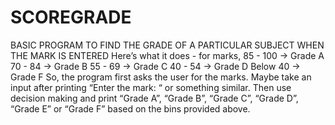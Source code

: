 # SCOREGRADE
BASIC PROGRAM TO FIND THE GRADE OF A PARTICULAR SUBJECT WHEN THE MARK IS ENTERED
Here’s what it does  -
for marks,
85 - 100 -> Grade A 
70 - 84 -> Grade B 
55 - 69 -> Grade C 
40 - 54 -> Grade D 
Below 40 -> Grade F
So, the program first asks the user for the marks. Maybe take an input after printing “Enter the mark: “ or something similar. 
Then use decision making and print “Grade A”, “Grade B”, “Grade C”, “Grade D”, “Grade E” or “Grade F” based on the bins provided above.
